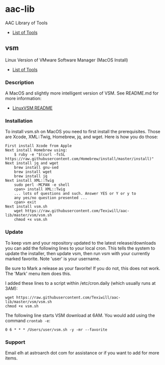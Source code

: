 # aac-lib
AAC Library of Tools

- <a href=https://github.com/Texiwill/aac-lib/tree/master/>List of Tools</a>

## vsm
Linux Version of VMware Software Manager (MacOS Install)
- <a href=https://github.com/Texiwill/aac-lib/tree/master/>List of Tools</a>

### Description
A MacOS and slightly more intelligent version of VSM. See README.md for more information:
- <a href=https://github.com/Texiwill/aac-lib/tree/master/vsm>LinuxVSM README</a>

### Installation
To install vsm.sh on MacOS you need to first install the prerequisites. 
Those are Xcode, XML::Twig, Homebrew, jq, and wget. Here is how you do those:

	First install Xcode from Apple
	Next install Homebrew using:
		$ ruby -e "$(curl -fsSL https://raw.githubusercontent.com/Homebrew/install/master/install)"
	Next install jq and wget
		brew install gnu-sed
		brew install wget
		brew install jq
	Next install XML::Twig
		sudo perl -MCPAN -e shell
		cpan> install XML::Twig
		... lots of questions and such. Answer YES or Y or y to
		any yes/no question presented ...
		cpan> exit
	Next install vsm.sh
		wget https://raw.githubusercontent.com/Texiwill/aac-lib/master/vsm/vsm.sh
		chmod +x vsm.sh

### Update
To keep vsm and your repository updated to the latest release/downloads
you can add the following lines to your local cron. This tells the
system to update the installer, then update vsm, then run vsm with your
currently marked favorite. Note 'user' is your username. 

Be sure to Mark a release as your favorite! If you do not, this does
not work. The 'Mark' menu item does this.

I added these lines to a script within /etc/cron.daily (which usually runs at 3AM):
```
wget https://raw.githubusercontent.com/Texiwill/aac-lib/master/vsm/vsm.sh
chmod +x vsm.sh
```

The following line starts VSM download at 6AM. You would add using the command `crontab -e`:
```
0 6 * * * /Users/user/vsm.sh -y -mr --favorite
```

### Support
Email elh at astroarch dot com for assistance or if you want to add
for more items.

